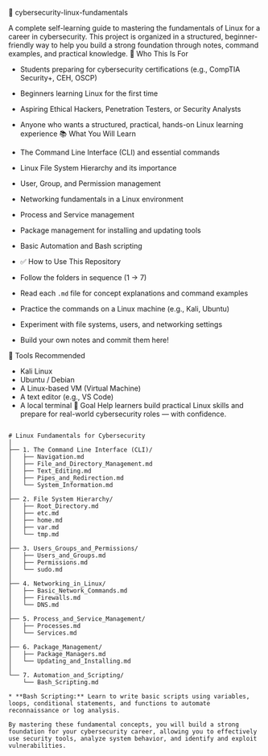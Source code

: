 📘 cybersecurity-linux-fundamentals

A complete self-learning guide to mastering the fundamentals of Linux for a career in cybersecurity.
This project is organized in a structured, beginner-friendly way to help you build a strong foundation through notes, command examples, and practical knowledge.
🧭 Who This Is For

- Students preparing for cybersecurity certifications (e.g., CompTIA Security+, CEH, OSCP)
- Beginners learning Linux for the first time
- Aspiring Ethical Hackers, Penetration Testers, or Security Analysts
- Anyone who wants a structured, practical, hands-on Linux learning experience
📚 What You Will Learn

- The Command Line Interface (CLI) and essential commands
- Linux File System Hierarchy and its importance
- User, Group, and Permission management
- Networking fundamentals in a Linux environment
- Process and Service management
- Package management for installing and updating tools
- Basic Automation and Bash scripting

- ✅ How to Use This Repository

- Follow the folders in sequence (1 → 7)
- Read each `.md` file for concept explanations and command examples
- Practice the commands on a Linux machine (e.g., Kali, Ubuntu)
- Experiment with file systems, users, and networking settings
- Build your own notes and commit them here!

🧪 Tools Recommended
- Kali Linux
- Ubuntu / Debian
- A Linux-based VM (Virtual Machine)
- A text editor (e.g., VS Code)
- A local terminal
🏁 Goal
Help learners build practical Linux skills and prepare for real-world cybersecurity roles — with confidence.



```plaintext

# Linux Fundamentals for Cybersecurity
│
├── 1. The Command Line Interface (CLI)/
│   ├── Navigation.md
│   ├── File_and_Directory_Management.md
│   ├── Text_Editing.md
│   ├── Pipes_and_Redirection.md
│   └── System_Information.md
│
├── 2. File System Hierarchy/
│   ├── Root_Directory.md
│   ├── etc.md
│   ├── home.md
│   ├── var.md
│   └── tmp.md
│
├── 3. Users_Groups_and_Permissions/
│   ├── Users_and_Groups.md
│   ├── Permissions.md
│   └── sudo.md
│
├── 4. Networking_in_Linux/
│   ├── Basic_Network_Commands.md
│   ├── Firewalls.md
│   └── DNS.md
│
├── 5. Process_and_Service_Management/
│   ├── Processes.md
│   └── Services.md
│
├── 6. Package_Management/
│   ├── Package_Managers.md
│   └── Updating_and_Installing.md
│
└── 7. Automation_and_Scripting/
    └── Bash_Scripting.md

* **Bash Scripting:** Learn to write basic scripts using variables, loops, conditional statements, and functions to automate reconnaissance or log analysis.

By mastering these fundamental concepts, you will build a strong foundation for your cybersecurity career, allowing you to effectively use security tools, analyze system behavior, and identify and exploit vulnerabilities.
